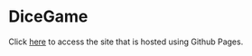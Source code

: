 # DiceGame
Click [here](https://ywg12.github.io/DiceGame/) to access the site that is hosted using Github Pages.
